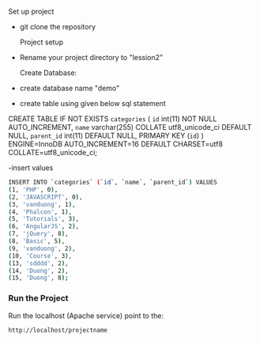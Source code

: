 Set up project

- git clone the repository

  Project setup
- Rename your project directory to "lession2"

  Create Database:

- create database name "demo"
- create table using given below sql statement


CREATE TABLE IF NOT EXISTS `categories` (
  `id` int(11) NOT NULL AUTO_INCREMENT,
  `name` varchar(255) COLLATE utf8_unicode_ci DEFAULT NULL,
  `parent_id` int(11) DEFAULT NULL,
  PRIMARY KEY (`id`)
) ENGINE=InnoDB AUTO_INCREMENT=16 DEFAULT CHARSET=utf8 COLLATE=utf8_unicode_ci;

-insert values
```sh
INSERT INTO `categories` (`id`, `name`, `parent_id`) VALUES
(1, 'PHP', 0),
(2, 'JAVASCRIPT', 0),
(3, 'vanduong', 1),
(4, 'Phalcon', 1),
(5, 'Tutorials', 3),
(6, 'AngularJS', 2),
(7, 'jQuery', 8),
(8, 'Basic', 5),
(9, 'vanduong', 2),
(10, 'Course', 3),
(13, 'sdddd', 2),
(14, 'Duong', 2),
(15, 'Duong', 8);
```
### Run the Project

Run the localhost (Apache service)
point to the:
```sh
http://localhost/projectname

